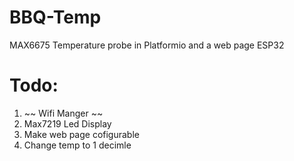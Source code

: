 # BBQ-Temp
MAX6675 Temperature probe in Platformio and a web page ESP32
# Todo:
1.  ~~ Wifi Manger ~~
2.  Max7219 Led Display
3. Make web page cofigurable
4. Change temp to 1 decimle 
